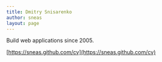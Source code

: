 ```yaml
---
title: Dmitry Snisarenko
author: sneas
layout: page
---
```


Build web applications since 2005.

[https://sneas.github.com/cv](https://sneas.github.com/cv)
